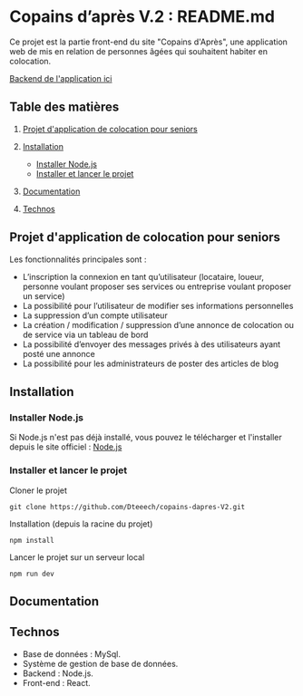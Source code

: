 # Copains d’après V.2 : README.md

Ce projet est la partie front-end du site "Copains d'Après", une application web de mis en relation de personnes âgées qui souhaitent habiter en colocation.

[Backend de l'application ici](https://github.com/Dteeech/Backend-node-copains-apres)


## Table des matières

1. [Projet d'application de colocation pour seniors](##projet-d-application-de-colocation-pour-seniors)
2. [Installation](https://www.notion.so/Copains-d-apr-s-README-md-a400c59cc55245d38020b814f0f5efeb?pvs=21)
    - [Installer Node.js](###installer-node.js)
    - [Installer et lancer le projet](###installer-et-lancer-le-projet)

3. [Documentation](##documentation)
4. [Technos](##technos)

## Projet d'application de colocation pour seniors

Les fonctionnalités principales sont : 
- L’inscription la connexion en tant qu’utilisateur (locataire, loueur, personne voulant proposer ses services ou entreprise voulant proposer un service)
- La possibilité pour l’utilisateur de modifier ses informations personnelles
- La suppression d’un compte utilisateur
- La création / modification / suppression d’une annonce de colocation ou de service via un tableau de bord
- La possibilité d’envoyer des messages privés à des utilisateurs ayant posté une annonce
- La possibilité pour les administrateurs de poster des articles de blog


## Installation

### Installer Node.js

Si Node.js n'est pas déjà installé, vous pouvez le télécharger et l'installer depuis le site officiel : [Node.js](https://nodejs.org/)

### Installer et lancer le projet
 
Cloner le projet

~~~
git clone https://github.com/Dteeech/copains-dapres-V2.git
~~~

Installation (depuis la racine du projet)
~~~
npm install
~~~

Lancer le projet sur un serveur local
~~~
npm run dev
~~~

## Documentation

## Technos
- Base de données : MySql.
- Système de gestion de base de données.
- Backend : Node.js.
- Front-end : React.